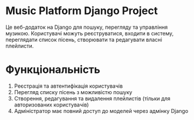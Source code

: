 # Music Platform Django Project

Це веб-додаток на Django для пошуку, перегляду та управління музикою.
Користувачі можуть реєструватися, входити в систему, переглядати список пісень, створювати та редагувати власні плейлисти.

# Функціональність

1. Реєстрація та автентифікація користувачів
2. Перегляд списку пісень з можливістю пошуку
3. Створення, редагування та видалення плейлистів (тільки для авторизованих користувачів)
4. Адміністратор має повний доступ до моделей через адмінку Django





